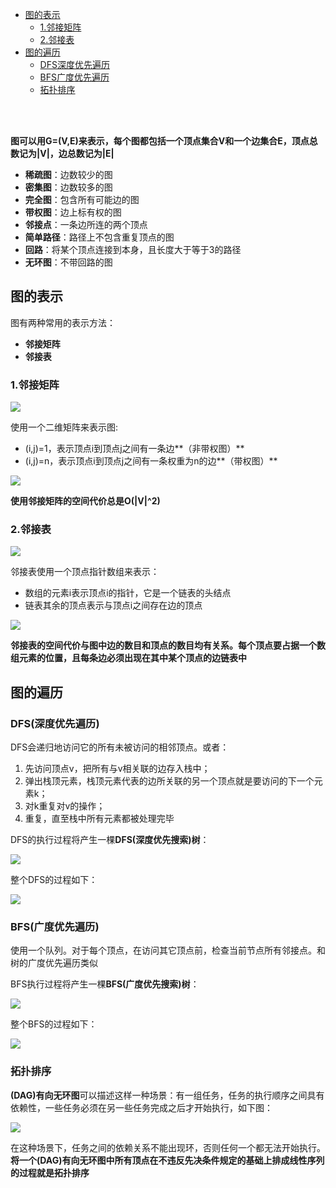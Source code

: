 * [图的表示](#图的表示)
    - [1.邻接矩阵](#1.邻接矩阵)
    - [2.邻接表](#2.邻接表)
* [图的遍历](#图的遍历)
    * [DFS深度优先遍历](#DFS(深度优先遍历))
    * [BFS广度优先遍历](#BFS(广度优先遍历))
    * [拓扑排序](#拓扑排序)

<br>
<br>

**图可以用G=(V,E)来表示，每个图都包括一个顶点集合V和一个边集合E，顶点总数记为|V|，边总数记为|E|**

* **稀疏图**：边数较少的图
* **密集图**：边数较多的图
* **完全图**：包含所有可能边的图
* **带权图**：边上标有权的图
* **邻接点**：一条边所连的两个顶点
* **简单路径**：路径上不包含重复顶点的图
* **回路**：将某个顶点连接到本身，且长度大于等于3的路径
* **无环图**：不带回路的图

## 图的表示

图有两种常用的表示方法：

* **邻接矩阵**
* **邻接表**

### 1.邻接矩阵

![](../pic/al-graph-1.png)

使用一个二维矩阵来表示图:

* (i,j)=1，表示顶点i到顶点j之间有一条边**（非带权图）**
* (i,j)=n，表示顶点i到顶点j之间有一条权重为n的边**（带权图）**

![](../pic/al-graph-2.png)

**使用邻接矩阵的空间代价总是O(|V|^2)**

### 2.邻接表

![](../pic/al-graph-1.png)

邻接表使用一个顶点指针数组来表示：

* 数组的元素i表示顶点i的指针，它是一个链表的头结点
* 链表其余的顶点表示与顶点i之间存在边的顶点

![](../pic/al-graph-3.png)

**邻接表的空间代价与图中边的数目和顶点的数目均有关系。每个顶点要占据一个数组元素的位置，且每条边必须出现在其中某个顶点的边链表中**

## 图的遍历

### DFS(深度优先遍历)

DFS会递归地访问它的所有未被访问的相邻顶点。或者：

1. 先访问顶点v，把所有与v相关联的边存入栈中；
2. 弹出栈顶元素，栈顶元素代表的边所关联的另一个顶点就是要访问的下一个元素k；
3. 对k重复对v的操作；
4. 重复，直至栈中所有元素都被处理完毕

DFS的执行过程将产生一棵**DFS(深度优先搜索)树**：

![](../pic/al-graph-4.png)

整个DFS的过程如下：

![](../pic/al-graph-5.png)

### BFS(广度优先遍历)

使用一个队列。对于每个顶点，在访问其它顶点前，检查当前节点所有邻接点。和树的广度优先遍历类似

BFS执行过程将产生一棵**BFS(广度优先搜索)树**：

![](../pic/al-graph-6.png)

整个BFS的过程如下：

![](../pic/al-graph-7.png)

### 拓扑排序

**(DAG)有向无环图**可以描述这样一种场景：有一组任务，任务的执行顺序之间具有依赖性，一些任务必须在另一些任务完成之后才开始执行，如下图：

![](../pic/al-graph-8.png)

在这种场景下，任务之间的依赖关系不能出现环，否则任何一个都无法开始执行。**将一个(DAG)有向无环图中所有顶点在不违反先决条件规定的基础上排成线性序列的过程就是拓扑排序**